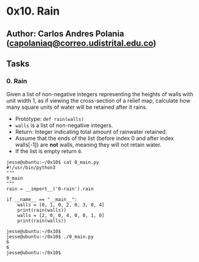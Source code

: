 # 0x10. Rain

## Author: Carlos Andres Polania (capolaniaq@correo.udistrital.edu.co)


## Tasks

### 0. Rain

Given a list of non-negative integers representing the heights of walls with unit width 1, as if viewing the cross-section of a relief map, calculate how many square units of water will be retained after it rains.

-   Prototype:  `def rain(walls)`
-   `walls`  is a list of non-negative integers.
-   Return: Integer indicating total amount of rainwater retained.
-   Assume that the ends of the list (before index 0 and after index walls[-1]) are  **not**  walls, meaning they will not retain water.
-   If the list is empty return  `0`.

```
jesse@ubuntu:~/0x10$ cat 0_main.py
#!/usr/bin/python3
"""
0_main
"""
rain = __import__('0-rain').rain

if __name__ == "__main__":
    walls = [0, 1, 0, 2, 0, 3, 0, 4]
    print(rain(walls))
    walls = [2, 0, 0, 4, 0, 0, 1, 0]
    print(rain(walls))

jesse@ubuntu:~/0x10$
jesse@ubuntu:~/0x10$ ./0_main.py
6
6
jesse@ubuntu:~/0x10$